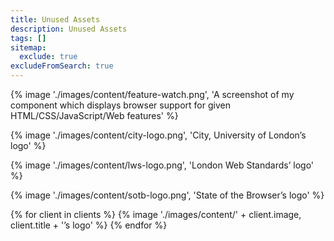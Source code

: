 ```yaml
---
title: Unused Assets
description: Unused Assets
tags: []
sitemap:
  exclude: true
excludeFromSearch: true
---
```


{% image './images/content/feature-watch.png', 'A screenshot of my component which displays browser support for given HTML/CSS/JavaScript/Web features' %}

{% image './images/content/city-logo.png', 'City, University of London’s logo' %}

{% image './images/content/lws-logo.png', 'London Web Standards’ logo' %}

{% image './images/content/sotb-logo.png', 'State of the Browser’s logo' %}

{% for client in clients %}
    {% image './images/content/' + client.image, client.title + '’s logo' %}
{% endfor %}
